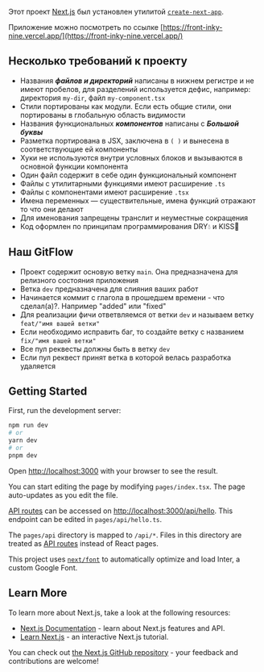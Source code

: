 Этот проект [Next.js](https://nextjs.org/) был установлен утилитой [`create-next-app`](https://github.com/vercel/next.js/tree/canary/packages/create-next-app).

Приложение можно посмотреть по ссылке [https://front-inky-nine.vercel.app/](https://front-inky-nine.vercel.app/)

## Несколько требований к проекту

-   Названия **_файлов и директорий_** написаны в нижнем регистре и не имеют пробелов, для разделений используется дефис, например: директория <code>my-dir</code>, файл <code>my-component.tsx</code>
-   Стили портированы как модули. Если есть общие стили, они портированы в глобальную область видимости
-   Названия функциональных **_компонентов_** написаны с **_Большой буквы_**
-   Разметка портирована в JSX, заключена в <code>( )</code> и вынесена в соответствующие ей компоненты
-   Хуки не используются внутри условных блоков и вызываются в основной функции компонента
-   Один файл содержит в себе один функциональный компонент
-   Файлы с утилитарными функциями имеют расширение <code>.ts</code>
-   Файлы с компонентами имеют расширение <code>.tsx</code>
-   Имена переменных — существительные, имена функций отражают то что они делают
-   Для именования запрещены транслит и неуместные сокращения
-   Код оформлен по принципам программирования DRY:droplet: и KISS:kiss:

## Наш GitFlow

 - Проект содержит основую ветку <code>main</code>. Она предназначена для релизного состояния приложения
 - Ветка <code>dev</code> предназначена для слияния ваших работ
 - Начинается коммит с глагола в прошедшем времени - что сделал(а)?. Например "added" или "fixed"
 - Для реализации фичи ответвляемся от ветки <code>dev</code> и называем ветку <code>feat/"имя вашей ветки"</code>
 - Если необходимо исправить баг, то создайте ветку с названием <code>fix/"имя вашей ветки"</code>
 - Все пул реквесты должны быть в ветку <code>dev</code>
 - Если пул реквест принят ветка в которой велась разработка удаляется

## Getting Started

First, run the development server:

```bash
npm run dev
# or
yarn dev
# or
pnpm dev
```

Open [http://localhost:3000](http://localhost:3000) with your browser to see the result.

You can start editing the page by modifying `pages/index.tsx`. The page auto-updates as you edit the file.

[API routes](https://nextjs.org/docs/api-routes/introduction) can be accessed on [http://localhost:3000/api/hello](http://localhost:3000/api/hello). This endpoint can be edited in `pages/api/hello.ts`.

The `pages/api` directory is mapped to `/api/*`. Files in this directory are treated as [API routes](https://nextjs.org/docs/api-routes/introduction) instead of React pages.

This project uses [`next/font`](https://nextjs.org/docs/basic-features/font-optimization) to automatically optimize and load Inter, a custom Google Font.

## Learn More

To learn more about Next.js, take a look at the following resources:

-   [Next.js Documentation](https://nextjs.org/docs) - learn about Next.js features and API.
-   [Learn Next.js](https://nextjs.org/learn) - an interactive Next.js tutorial.

You can check out [the Next.js GitHub repository](https://github.com/vercel/next.js/) - your feedback and contributions are welcome!
